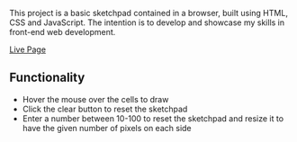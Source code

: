 This project is a basic sketchpad contained in a browser, built using HTML, CSS
and JavaScript. The intention is to develop and showcase my skills in front-end
web development. 

[Live Page](https://cnpcnpcnp.github.io/etch-a-sketch/)

## Functionality

* Hover the mouse over the cells to draw
* Click the clear button to reset the sketchpad
* Enter a number between 10-100 to reset the sketchpad and resize it to have the given number of pixels on each side
